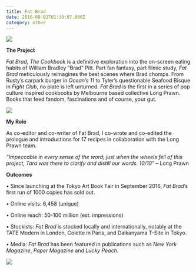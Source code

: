 ```yaml
---
title: Fat Brad
date: 2016-09-02T01:30:07.000Z
category: other
---
```

![](/img/fatbrad.jpg)

**The Project**

_Fat Brad, The Cookbook_ is a definitive exploration into the on-screen eating habits of William Bradley “Brad” Pitt. Part fan fantasy, part filmic study, _Fat Brad_ meticulously reimagines the best scenes where Brad chomps. From Rusty’s carpark burger in _Ocean’s 11_ to Tyler’s questionable Seafood Bisque in _Fight Club_, no plate is left unturned. _Fat Brad_ is the first in a series of pop culture inspired cookbooks by Melbourne based collective Long Prawn. Books that feed fandom, fascinations and of course, your gut.

![](/img/fatbrad_flat_lo_5.jpg)

**My Role**

As co-editor and co-writer of Fat Brad, I co-wrote and co-edited the prologue and introductions for 17 recipes in collaboration with the Long Prawn team. 

_“Impeccable in every sense of the word; just when the wheels fell of this project, Tara was there to clarify and distill our words. 10/10”_ – Long Prawn

**Outcomes**

• Since launching at the Tokyo Art Book Fair in September
2016, _Fat Brad_’s first run of 1000 copies has sold out.

• Online visits: 6,458 (unique)

• Online reach: 50-100 million (est. impressions)

• Stockists: _Fat Brad_ is stocked locally and internationally, notably at the TATE Modern in London, Colette in Paris, and Daikanyama T-Site in Tokyo.

• Media: _Fat Brad_ has been featured in publications such as _New York Magazine_, _Paper Magazine_ and _Lucky Peach_.

![](/img/fatbrad_flat_hi_7.jpg)
